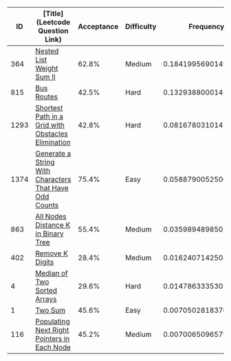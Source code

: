 |ID|[Title](Leetcode Question Link)|Acceptance|Difficulty|Frequency|
|----|-----|----|---|---|
|364|[Nested List Weight Sum II]( https://leetcode.com/problems/nested-list-weight-sum-ii)|62.8%|Medium|0.1841995690149098|
|815|[Bus Routes]( https://leetcode.com/problems/bus-routes)|42.5%|Hard|0.1329388000145885|
|1293|[Shortest Path in a Grid with Obstacles Elimination]( https://leetcode.com/problems/shortest-path-in-a-grid-with-obstacles-elimination)|42.8%|Hard|0.08167803101426718|
|1374|[Generate a String With Characters That Have Odd Counts]( https://leetcode.com/problems/generate-a-string-with-characters-that-have-odd-counts)|75.4%|Easy|0.05887900525002278|
|863|[All Nodes Distance K in Binary Tree]( https://leetcode.com/problems/all-nodes-distance-k-in-binary-tree)|55.4%|Medium|0.03598948985031875|
|402|[Remove K Digits]( https://leetcode.com/problems/remove-k-digits)|28.4%|Medium|0.016240714250426138|
|4|[Median of Two Sorted Arrays]( https://leetcode.com/problems/median-of-two-sorted-arrays)|29.6%|Hard|0.014786333530311531|
|1|[Two Sum]( https://leetcode.com/problems/two-sum)|45.6%|Easy|0.007050281837628458|
|116|[Populating Next Right Pointers in Each Node]( https://leetcode.com/problems/populating-next-right-pointers-in-each-node)|45.2%|Medium|0.007006509657930414|
